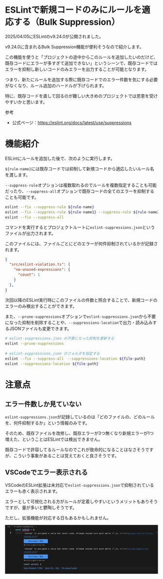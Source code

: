 # ESLintで新規コードのみにルールを適応する（Bulk Suppression）

2025/04/05にESLintのv9.24.0が公開されました。

v9.24.0に含まれるBulk Suppression機能が便利そうなので紹介します。

この機能を使うと「プロジェクトの途中からこのルールを追加したいのだけど、既存コードにエラーが多すぎて追加できない」というシーンで、既存コードではエラーを抑制し新しいコードのみエラーを出力することが可能となります。

つまり、新たにルールを追加する際に既存コードでのエラー件数を気にする必要がなくなり、ルール追加のハードルが下げられます。

特に、既存コードを直して回るのが難しい大きめのプロジェクトでは恩恵を受けやすいかと思います。

参考
- 公式ページ：https://eslint.org/docs/latest/use/suppressions

# 機能紹介

ESLintにルールを追加した後で、次のように実行します。

`${rule-name}`には既存コードでは抑制して新規コードから適応したいルール名を渡します。

`--suppress-rule`オプションは複数取れるのでルールを複数指定することも可能だったり、`--suppress-all`オプションで既存コードの全てのエラーを抑制することも可能です。

```sh
eslint --fix --suppress-rule ${rule-name}
eslint --fix --suppress-rule ${rule-name1} --suppress-rule ${rule-name2}
eslint --fix --suppress-all
```

コマンドを実行するとプロジェクトルートに`eslint-suppressions.json`というファイルが出力されます。

このファイルには、ファイルごとにどのエラーが何件抑制されているかが記録されます。

```json
{
  "src/eslint-violation.ts": {
    "no-unused-expressions": {
      "count": 1
    }
  },
}
```

次回以降のESLint実行時にこのファイルの件数と照合することで、新規コードのエラーのみ検出することができます。

また、`--prune-suppressions`オプションで`eslint-suppressions.json`から不要になった抑制を削除することや、`--suppressions-location`で出力・読み込みするJSONファイルも変更できます。

```sh
# eslint-suppressions.json の不要になった抑制を更新する
eslint --prune-suppressions

# eslint-suppressions.json のフォルダを指定する
eslint --fix --suppress-all　--suppressions-location ${file-path}
eslint --suppressions-location ${file-path}
```

# 注意点

## エラー件数しか見ていない

`eslint-suppressions.json`が記録しているのは「どのファイルの、どのルールを、何件抑制するか」という情報のみです。

そのため、既存ファイルを改修し、既存エラーが3つ無くなり新規エラーが1つ増えた、ということはESLintでは検出できません。

既存コードで許容してるルールなのでこれが致命的になることはなさそうですが、こういう事象があることは覚えておくと良さそうです。


## VSCodeでエラー表示される

VSCodeのESLint拡張は未対応で`eslint-suppressions.json`で抑制されているエラーも赤く表示されます。

エラーとして可視化される方がルールが定着しやすいというメリットもありそうですが、量が多いと鬱陶しそうです。

ただし、拡張機能が対応する日もあるかもしれません。

![VScode](./vscode.png)

